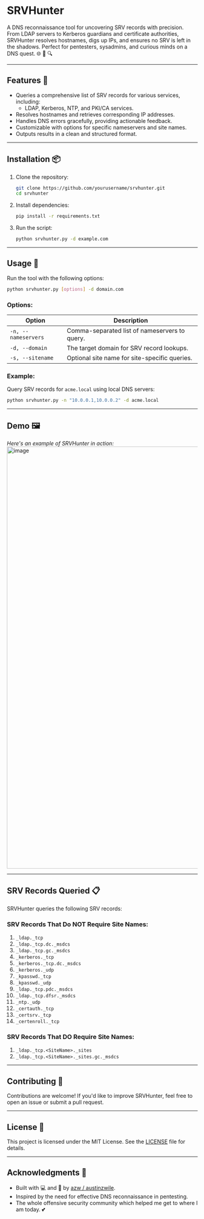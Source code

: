 # SRVHunter
A DNS reconnaissance tool for uncovering SRV records with precision. From LDAP servers to Kerberos guardians and certificate authorities, SRVHunter resolves hostnames, digs up IPs, and ensures no SRV is left in the shadows. Perfect for pentesters, sysadmins, and curious minds on a DNS quest. 🌐 💼 🔍

---

## Features 🚀

- Queries a comprehensive list of SRV records for various services, including:
  - LDAP, Kerberos, NTP, and PKI/CA services.
- Resolves hostnames and retrieves corresponding IP addresses.
- Handles DNS errors gracefully, providing actionable feedback.
- Customizable with options for specific nameservers and site names.
- Outputs results in a clean and structured format.

---

## Installation 📦

1. Clone the repository:
   ```bash
   git clone https://github.com/yourusername/srvhunter.git
   cd srvhunter
   ```

2. Install dependencies:
   ```bash
   pip install -r requirements.txt
   ```

3. Run the script:
   ```bash
   python srvhunter.py -d example.com
   ```

---

## Usage 🔧

Run the tool with the following options:

```bash
python srvhunter.py [options] -d domain.com
```

### Options:
| Option                  | Description                                     |
|-------------------------|-------------------------------------------------|
| `-n, --nameservers`   | Comma-separated list of nameservers to query.   |
| `-d, --domain`        | The target domain for SRV record lookups.       |
| `-s, --sitename`      | Optional site name for site-specific queries.   |

### Example:
Query SRV records for `acme.local` using local DNS servers:
```bash
python srvhunter.py -n "10.0.0.1,10.0.0.2" -d acme.local
```

---

## Demo 🖼️

*Here's an example of SRVHunter in action:*  
<img width="1114" alt="image" src="https://github.com/user-attachments/assets/a16b0e6b-3ab1-4044-b5bd-a821f7e8163f" />

---

## SRV Records Queried 📋

SRVHunter queries the following SRV records:

### SRV Records That Do NOT Require Site Names:
1. `_ldap._tcp`
2. `_ldap._tcp.dc._msdcs`
3. `_ldap._tcp.gc._msdcs`
4. `_kerberos._tcp`
5. `_kerberos._tcp.dc._msdcs`
6. `_kerberos._udp`
7. `_kpasswd._tcp`
8. `_kpasswd._udp`
9. `_ldap._tcp.pdc._msdcs`
10. `_ldap._tcp.dfsr._msdcs`
11. `_ntp._udp`
12. `_certauth._tcp`
13. `_certsrv._tcp`
14. `_certenroll._tcp`

### SRV Records That DO Require Site Names:
1. `_ldap._tcp.<SiteName>._sites`
2. `_ldap._tcp.<SiteName>._sites.gc._msdcs`

---

## Contributing 🤝

Contributions are welcome! If you'd like to improve SRVHunter, feel free to open an issue or submit a pull request.

---

## License 📜

This project is licensed under the MIT License. See the [LICENSE](./LICENSE) file for details.

---

## Acknowledgments 🙌

- Built with 💻 and 🧠  by [azw / austinzwile](https://github.com/austinzwile).
- Inspired by the need for effective DNS reconnaissance in pentesting.
- The whole offensive security community which helped me get to where I am today. 💕

